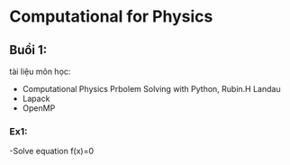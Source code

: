 # Computational for Physics

## Buổi 1:

tài liệu môn học:

- Computational Physics Prbolem Solving with Python, Rubin.H Landau
- Lapack
- OpenMP

### Ex1:

-Solve equation f(x)=0
